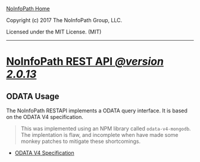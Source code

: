 [NoInfoPath Home](http://gitlab.imginconline.com/noinfopath/noinfopath/wikis/home)

Copyright (c) 2017 The NoInfoPath Group, LLC.

Licensed under the MIT License. (MIT)

___

[NoInfoPath REST API *@version 2.0.13*](home)
=============================================

ODATA Usage
-----------
The NoInfoPath RESTAPI implements a ODATA query interface.  It is based on the ODATA V4 specification.

> This was implemented using an NPM library called `odata-v4-mongodb`. The implentation is flaw, and
> incomplete when have made some monkey patches to mitigate these shortcomings.

- [ODATA V4 Specification](http://www.odata.org/documentation/)

